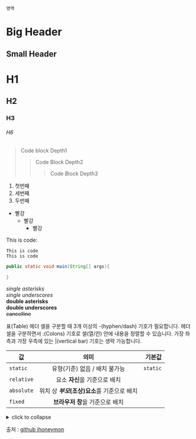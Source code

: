 ```
영역
```

Big Header
===
Small Header
---
# H1
## H2
### H3
###### H6

> Code block Depth1
>> Code Block Depth2
>>> Code Block Depth3

1. 첫번째
3. 세번째
2. 두번째

* 빨강
  + 빨강
    - 빨강

This is code:

    This is code
    This is code

```java
public static void main(String[] args){

}
```

*single asterisks* \
_single underscores_ \
**double asterisks** \
__double underscores__ \
~~cancelline~~


표(Table)
헤더 셀을 구분할 때 3개 이상의 -(hyphen/dash) 기호가 필요합니다.
헤더 셀을 구분하면서 :(Colons) 기호로 셀(열/칸) 안에 내용을 정렬할 수 있습니다.
가장 좌측과 가장 우측에 있는 |(vertical bar) 기호는 생략 가능합니다.

값 | 의미 | 기본값
---|:---:|---:
`static` | 유형(기준) 없음 / 배치 불가능 | `static`
`relative` | 요소 **자신**을 기준으로 배치 |
`absolute` | 위치 상 **_부모_(조상)요소**를 기준으로 배치 |
`fixed` | **브라우저 창**을 기준으로 배치 |



<details>

  <summary>click to collapse</summary>

  this one starts expanded because of the "open"

</details>

출처 : [github ihoneymon](https://gist.github.com/ihoneymon/652be052a0727ad59601)
